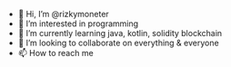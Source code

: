 - 👋 Hi, I’m @rizkymoneter
- 👀 I’m interested in programming
- 🌱 I’m currently learning java, kotlin, solidity blockchain
- 💞️ I’m looking to collaborate on everything & everyone
- 📫 How to reach me 

<!---
rizkymoneter/rizkymoneter is a ✨ special ✨ repository because its `README.md` (this file) appears on your GitHub profile.
You can click the Preview link to take a look at your changes.
--->
